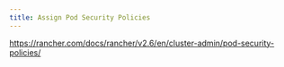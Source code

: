 ```yaml
---
title: Assign Pod Security Policies
---
```


https://rancher.com/docs/rancher/v2.6/en/cluster-admin/pod-security-policies/
